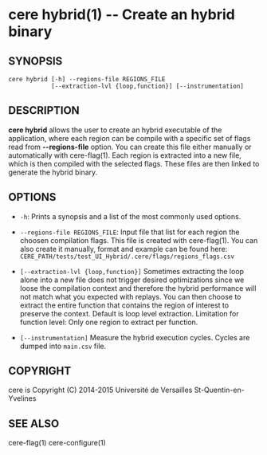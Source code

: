 cere hybrid(1) -- Create an hybrid binary
==================================================================

## SYNOPSIS

```
cere hybrid [-h] --regions-file REGIONS_FILE
            [--extraction-lvl {loop,function}] [--instrumentation]
```

## DESCRIPTION

**cere hybrid** allows the user to create an hybrid executable of the
application, where each region can be compile with a specific set of flags read
from **--regions-file** option. You can create this file either manually or
automatically with cere-flag(1). Each region is extracted into a new file,
which is then compiled with the selected flags. These files are then linked to
generate the hybrid binary.

## OPTIONS

  * `-h`:
    Prints a synopsis and a list of the most commonly used options.

  * `--regions-file REGIONS_FILE`:
    Input file that list for each region the choosen compilation flags. This
    file is created with cere-flag(1).
    You can also create it manually, format and example can be found here:
    `CERE_PATH/tests/test_UI_Hybrid/.cere/flags/regions_flags.csv`

  * `[--extraction-lvl {loop,function}]`
    Sometimes extracting the loop alone into a new file does not trigger desired
    optimizations since we loose the compilation context and therefore the hybrid
    performance will not match what you expected with replays. You can then
    choose to extract the entire function that contains the region of interest to
    preserve the context. Default is loop level extraction.
    Limitation for function level: Only one region to extract per function.

  * `[--instrumentation]`
    Measure the hybrid execution cycles. Cycles are dumped into `main.csv` file.

## COPYRIGHT

cere is Copyright (C) 2014-2015 Université de Versailles St-Quentin-en-Yvelines

## SEE ALSO

cere-flag(1) cere-configure(1)
